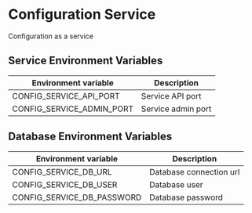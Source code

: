 Configuration Service
===================
Configuration as a service

Service Environment Variables
-------------------------------------------
| Environment variable  | Description |
| ------------- | ------------- |
| CONFIG_SERVICE_API_PORT  | Service API port  |
| CONFIG_SERVICE_ADMIN_PORT  | Service admin port  |

Database Environment Variables
-------------------------------------------
| Environment variable  | Description |
| ------------- | ------------- |
| CONFIG_SERVICE_DB_URL  | Database connection url  |
| CONFIG_SERVICE_DB_USER  | Database user  |
| CONFIG_SERVICE_DB_PASSWORD  | Database password  |
